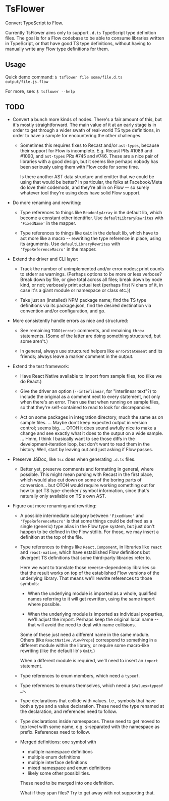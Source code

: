 # TsFlower

Convert TypeScript to Flow.

Currently TsFlower aims only to support `.d.ts` TypeScript type definition
files.  The goal is for a Flow codebase to be able to consume libraries
written in TypeScript, or that have good TS type definitions, without having
to manually write any Flow type definitions for them.


## Usage

Quick demo command:
`$ tsflower file some/file.d.ts output/file.js.flow`

For more, see:
`$ tsflower --help`


## TODO

- Convert a bunch more kinds of nodes.  There's a fair amount of this,
  but it's mostly straightforward.  The main value of it at an early
  stage is in order to get through a wider swath of real-world TS type
  definitions, in order to have a sample for encountering the other
  challenges.

  - Sometimes this requires fixes to Recast and/or `ast-types`, because
    their support for Flow is incomplete.  E.g. Recast PRs #1089 and #1090,
    and `ast-types` PRs #745 and #746.  These are a nice pair of libraries
    with a good design, but it seems like perhaps nobody has been seriously
    using them with Flow code for some time.

    Is there another AST data structure and emitter that we could be using
    that would be better?  In particular, the folks at Facebook/Meta do love
    their codemods, and they're all in on Flow -- so surely whatever tool
    they're using does have solid Flow support.

- Do more renaming and rewriting:

  - Type references to things like `ReadonlyArray` in the default lib, which
    become a constant other identifier.  Use `defaultLibraryRewrites` with
    `'FixedName'` in the mapper.

  - Type references to things like `Omit` in the default lib, which have to
    act more like a macro -- rewriting the type reference in place, using
    its arguments.  Use `defaultLibraryRewrites` with `'TypeReferenceMacro'`
    in the mapper.

- Extend the driver and CLI layer:

  - Track the number of unimplemented and/or error nodes; print counts to
    stderr as warnings.  (Perhaps options to be more or less verbose?  Break
    down by file, or give total across all files; break down by node kind,
    or not; verbosely print actual text (perhaps first N chars of it, in
    case it's a giant module or namespace or class etc.))

  - Take just an (installed) NPM package name; find the TS type definitions
    via its package.json, find the desired destination via convention and/or
    configuration, and go.

- More consistently handle errors as nice and structured:

  - See remaining `TODO(error)` comments, and remaining `throw` statements.
    (Some of the latter are doing something structured, but some aren't.)

  - In general, always use structured helpers like `errorStatement` and its
    friends; always leave a marker comment in the output.

- Extend the test framework:

  - Have React Native available to import from sample files, too (like we do
    React.)

  - Give the driver an option (`--interlinear`, for "interlinear text"?) to
    include the original as a comment next to every statement, not only when
    there's an error.  Then use that when running on sample files, so that
    they're self-contained to read to look for discrepancies.

  - Act on some packages in integration directory, much the same as on
    sample files.  ... Maybe don't keep expected output in version control;
    seems big.  ... OTOH it does sound awfully nice to make a change and see
    exactly what it does to the output on a wide sample.  ... Hmm, I think I
    basically want to see those diffs in the development-iteration loop, but
    don't want to read them in the history.  Well, start by leaving out and
    just asking if Flow passes.

- Preserve JSDoc, like `tsc` does when generating `.d.ts` files.

  - Better yet, preserve comments and formatting in general, where possible.
    This might mean parsing with Recast in the first place, which would also
    cut down on some of the boring parts of conversion... but OTOH would
    require working something out for how to get TS type-checker / symbol
    information, since that's naturally only available on TS's own AST.

- Figure out more renaming and rewriting:

  - A possible intermediate category between `'FixedName'` and
    `'TypeReferenceMacro'` is that some things could be defined
    as a single (generic) type alias in the Flow type system, but just don't
    happen to be defined in the Flow stdlib.  For those, we may insert a
    definition at the top of the file.

  - Type references to things like `React.Component`, in libraries like
    `react` and `react-native`, which have established Flow definitions but
    divergent TS definitions that some third-party libraries refer to.

    Here we want to translate those reverse-dependency libraries so that the
    result works on top of the established Flow versions of the underlying
    library.  That means we'll rewrite references to those symbols:

    - When the underlying module is imported as a whole, qualified names
      referring to it will get rewritten, using the same import where
      possible.

    - When the underlying module is imported as individual properties, we'll
      adjust the import.  Perhaps keep the original local name -- that will
      avoid the need to deal with name collisions.

    Some of these just need a different name in the same module.  Others
    (like `ReactNative.ViewProps`) correspond to something in a different
    module within the library, or require some macro-like rewriting (like
    the default lib's `Omit`.)

    When a different module is required, we'll need to insert an `import`
    statement.

  - Type references to enum members, which need a `typeof`.

  - Type references to enums themselves, which need a `$Values<typeof …>`.

  - Type declarations that collide with values.  I.e., symbols that have
    both a type and a value declaration.  These need the type renamed at the
    declaration, and references need to follow.

  - Type declarations inside namespaces.  These need to get moved to top
    level with some name, e.g. `$`-separated with the namespace as prefix.
    References need to follow.

  - Merged definitions: one symbol with

    - multiple namespace definitions
    - multiple enum definitions
    - multiple interface definitions
    - mixed namespace and enum definitions
    - likely some other possibilities.

    These need to be merged into one definition.

    What if they span files? Try to get away with not supporting that.
